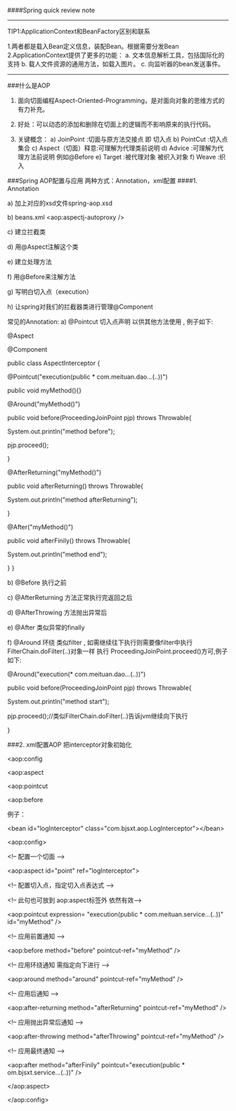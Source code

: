 ####Spring quick review  note

-----

TIP1:ApplicationContext和BeanFactory区别和联系

1.两者都是载入Bean定义信息，装配Bean。根据需要分发Bean
2.ApplicationContext提供了更多的功能：
  a. 文本信息解析工具，包括国际化的支持
  b. 载人文件资源的通用方法，如载入图片。
  c. 向监听器的bean发送事件。
  
  
 ---
###什么是AOP
 
1. 面向切面编程Aspect-Oriented-Programming，是对面向对象的思维方式的有力补充。
	
2. 好处：可以动态的添加和删除在切面上的逻辑而不影响原来的执行代码。

3. 关键概念：
a) JoinPoint  :切面与原方法交接点 即 切入点
b) PointCut  :切入点集合
c) Aspect（切面）释意:可理解为代理类前说明
d) Advice :可理解为代理方法前说明 例如@Before
e) Target  :被代理对象 被织入对象
f) Weave  :织入

###Spring AOP配置与应用
两种方式：Annotation，xml配置
####1. Annotation

a) 加上对应的xsd文件spring-aop.xsd

b) beans.xml <aop:aspectj-autoproxy />

c) 建立拦截类

d) 用@Aspect注解这个类

e) 建立处理方法

f) 用@Before来注解方法

g) 写明白切入点（execution）

h) 让spring对我们的拦截器类进行管理@Component

常见的Annotation:
a) @Pointcut  切入点声明 以供其他方法使用 , 例子如下:


@Aspect

@Component

public class AspectInterceptor {

@Pointcut("execution(public * com.meituan.dao..*.*(..))")

public void myMethod(){}

@Around("myMethod()")

public void before(ProceedingJoinPoint pjp) throws Throwable{

System.out.println("method before");

pjp.proceed();
		
}

@AfterReturning("myMethod()")

public void afterReturning() throws Throwable{

System.out.println("method afterReturning");
		
}
	
@After("myMethod()")
	
public void afterFinily() throws Throwable{

System.out.println("method end");


}
}

b) @Before 执行之前

c) @AfterReturning 方法正常执行完返回之后

d) @AfterThrowing 方法抛出异常后

e) @After 类似异常的finally 

f) @Around 环绕 类似filter , 如需继续往下执行则需要像filter中执行FilterChain.doFilter(..)对象一样 执行 ProceedingJoinPoint.proceed()方可,例子如下:

@Around("execution(* com.meituan.dao..*.*(..))")

public void before(ProceedingJoinPoint pjp) throws Throwable{

System.out.println("method start");

pjp.proceed();//类似FilterChain.doFilter(..)告诉jvm继续向下执行

}

###2. xml配置AOP
 把interceptor对象初始化

 <aop:config

 <aop:aspect 

 <aop:pointcut

 <aop:before

例子：

\<bean id="logInterceptor" class="com.bjsxt.aop.LogInterceptor">\</bean>

\<aop:config>

<!– 配置一个切面 –>

<aop:aspect id="point" ref="logInterceptor">

<!– 配置切入点，指定切入点表达式 –>

<!– 此句也可放到 aop:aspect标签外 依然有效–>

<aop:pointcut
expression=
"execution(public * com.meituan.service..*.*(..))"
id="myMethod" />

<!– 应用前置通知 –>

<aop:before method="before" pointcut-ref="myMethod" />

<!– 应用环绕通知 需指定向下进行 –>

<aop:around method="around" pointcut-ref="myMethod" />

<!– 应用后通知 –>

<aop:after-returning method="afterReturning"
pointcut-ref="myMethod" />

<!– 应用抛出异常后通知 –>

<aop:after-throwing method="afterThrowing"
pointcut-ref="myMethod" />

<!– 应用最终通知  –>

<aop:after method="afterFinily"
pointcut="execution(public * om.bjsxt.service..*.*(..))" />

</aop:aspect>

</aop:config>
 
